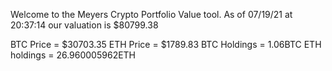 Welcome to the Meyers Crypto Portfolio Value tool. 
As of 07/19/21 at 20:37:14 our valuation is $80799.38 

BTC Price = $30703.35
 ETH Price = $1789.83
BTC Holdings = 1.06BTC
 ETH holdings = 26.960005962ETH 
